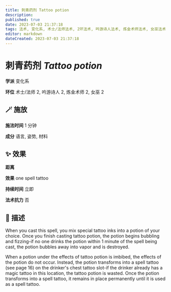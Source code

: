 ```yaml
---
title: 刺青药剂 Tattoo potion
description: 
published: true
date: 2023-07-03 21:37:18
tags: 法术, 变化系, 术士/法师法术, 2环法术, 吟游诗人法术, 炼金术师法术, 女巫法术
editor: markdown
dateCreated: 2023-07-03 21:37:18
---
```


# **刺青药剂** *Tattoo potion*

**学派** 变化系 

**环位** 术士/法师 2, 吟游诗人 2, 炼金术师 2, 女巫 2

## 🪄 施放

**施法时间** 1 分钟

**成分** 语言, 姿势, 材料

## ✨ 效果  

**距离**  

**效果** one spell tattoo 

**持续时间** 立即 

**法术抗力** 否

## 📖 描述

When you cast this spell, you mix special tattoo inks into a potion of your choice. Once you finish casting tattoo potion, the potion begins bubbling and fizzing-if no one drinks the potion within 1 minute of the spell being cast, the potion bubbles away into vapor and is destroyed.

When a potion under the effects of tattoo potion is imbibed, the effects of the potion do not occur. Instead, the potion transforms into a spell tattoo (see page 16) on the drinker's chest tattoo slot-if the drinker already has a magic tattoo in this location, the tattoo potion is wasted. Once the potion transforms into a spell tattoo, it remains in place permanently until it is used as a spell tattoo.
    